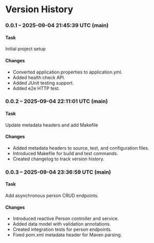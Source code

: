# Version History

### 0.0.1 – 2025-09-04 21:45:39 UTC (main)

#### Task
Initial project setup

#### Changes
- Converted application.properties to application.yml.
- Added health check API.
- Added JUnit testing support.
- Added e2e HTTP test.

### 0.0.2 – 2025-09-04 22:11:01 UTC (main)

#### Task
Update metadata headers and add Makefile

#### Changes
- Added metadata headers to source, test, and configuration files.
- Introduced Makefile for build and test commands.
- Created changelog to track version history.

### 0.0.3 – 2025-09-04 23:36:59 UTC (main)

#### Task
Add asynchronous person CRUD endpoints.

#### Changes
- Introduced reactive Person controller and service.
- Added data model with validation annotations.
- Created integration tests for person endpoints.
- Fixed pom.xml metadata header for Maven parsing.
